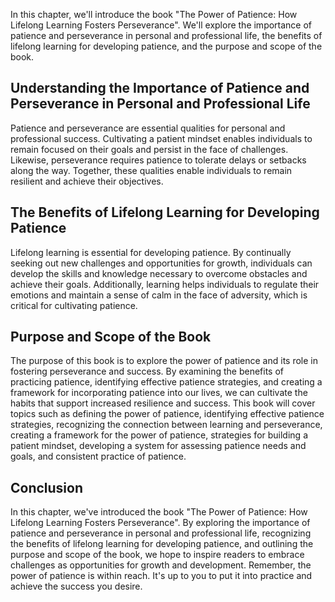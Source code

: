 
In this chapter, we'll introduce the book "The Power of Patience: How Lifelong Learning Fosters Perseverance". We'll explore the importance of patience and perseverance in personal and professional life, the benefits of lifelong learning for developing patience, and the purpose and scope of the book.

Understanding the Importance of Patience and Perseverance in Personal and Professional Life
-------------------------------------------------------------------------------------------

Patience and perseverance are essential qualities for personal and professional success. Cultivating a patient mindset enables individuals to remain focused on their goals and persist in the face of challenges. Likewise, perseverance requires patience to tolerate delays or setbacks along the way. Together, these qualities enable individuals to remain resilient and achieve their objectives.

The Benefits of Lifelong Learning for Developing Patience
---------------------------------------------------------

Lifelong learning is essential for developing patience. By continually seeking out new challenges and opportunities for growth, individuals can develop the skills and knowledge necessary to overcome obstacles and achieve their goals. Additionally, learning helps individuals to regulate their emotions and maintain a sense of calm in the face of adversity, which is critical for cultivating patience.

Purpose and Scope of the Book
-----------------------------

The purpose of this book is to explore the power of patience and its role in fostering perseverance and success. By examining the benefits of practicing patience, identifying effective patience strategies, and creating a framework for incorporating patience into our lives, we can cultivate the habits that support increased resilience and success. This book will cover topics such as defining the power of patience, identifying effective patience strategies, recognizing the connection between learning and perseverance, creating a framework for the power of patience, strategies for building a patient mindset, developing a system for assessing patience needs and goals, and consistent practice of patience.

Conclusion
----------

In this chapter, we've introduced the book "The Power of Patience: How Lifelong Learning Fosters Perseverance". By exploring the importance of patience and perseverance in personal and professional life, recognizing the benefits of lifelong learning for developing patience, and outlining the purpose and scope of the book, we hope to inspire readers to embrace challenges as opportunities for growth and development. Remember, the power of patience is within reach. It's up to you to put it into practice and achieve the success you desire.
